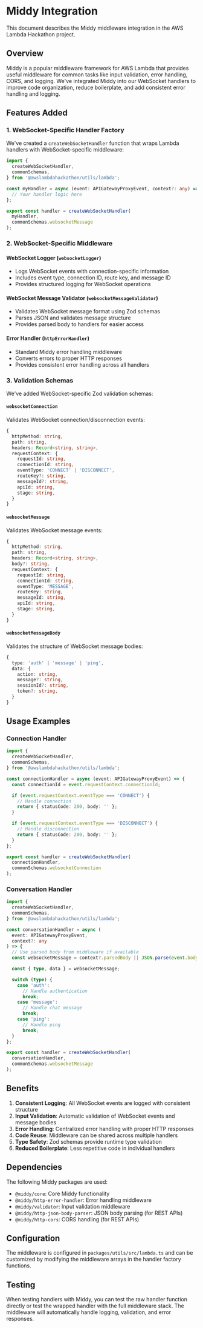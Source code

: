 # Middy Integration

This document describes the Middy middleware integration in the AWS Lambda Hackathon project.

## Overview

Middy is a popular middleware framework for AWS Lambda that provides useful middleware for common tasks like input validation, error handling, CORS, and logging. We've integrated Middy into our WebSocket handlers to improve code organization, reduce boilerplate, and add consistent error handling and logging.

## Features Added

### 1. WebSocket-Specific Handler Factory

We've created a `createWebSocketHandler` function that wraps Lambda handlers with WebSocket-specific middleware:

```typescript
import {
  createWebSocketHandler,
  commonSchemas,
} from '@awslambdahackathon/utils/lambda';

const myHandler = async (event: APIGatewayProxyEvent, context?: any) => {
  // Your handler logic here
};

export const handler = createWebSocketHandler(
  myHandler,
  commonSchemas.websocketMessage
);
```

### 2. WebSocket-Specific Middleware

#### WebSocket Logger (`websocketLogger`)

- Logs WebSocket events with connection-specific information
- Includes event type, connection ID, route key, and message ID
- Provides structured logging for WebSocket operations

#### WebSocket Message Validator (`websocketMessageValidator`)

- Validates WebSocket message format using Zod schemas
- Parses JSON and validates message structure
- Provides parsed body to handlers for easier access

#### Error Handler (`httpErrorHandler`)

- Standard Middy error handling middleware
- Converts errors to proper HTTP responses
- Provides consistent error handling across all handlers

### 3. Validation Schemas

We've added WebSocket-specific Zod validation schemas:

#### `websocketConnection`

Validates WebSocket connection/disconnection events:

```typescript
{
  httpMethod: string,
  path: string,
  headers: Record<string, string>,
  requestContext: {
    requestId: string,
    connectionId: string,
    eventType: 'CONNECT' | 'DISCONNECT',
    routeKey?: string,
    messageId?: string,
    apiId: string,
    stage: string,
  }
}
```

#### `websocketMessage`

Validates WebSocket message events:

```typescript
{
  httpMethod: string,
  path: string,
  headers: Record<string, string>,
  body?: string,
  requestContext: {
    requestId: string,
    connectionId: string,
    eventType: 'MESSAGE',
    routeKey: string,
    messageId: string,
    apiId: string,
    stage: string,
  }
}
```

#### `websocketMessageBody`

Validates the structure of WebSocket message bodies:

```typescript
{
  type: 'auth' | 'message' | 'ping',
  data: {
    action: string,
    message?: string,
    sessionId?: string,
    token?: string,
  }
}
```

## Usage Examples

### Connection Handler

```typescript
import {
  createWebSocketHandler,
  commonSchemas,
} from '@awslambdahackathon/utils/lambda';

const connectionHandler = async (event: APIGatewayProxyEvent) => {
  const connectionId = event.requestContext.connectionId;

  if (event.requestContext.eventType === 'CONNECT') {
    // Handle connection
    return { statusCode: 200, body: '' };
  }

  if (event.requestContext.eventType === 'DISCONNECT') {
    // Handle disconnection
    return { statusCode: 200, body: '' };
  }
};

export const handler = createWebSocketHandler(
  connectionHandler,
  commonSchemas.websocketConnection
);
```

### Conversation Handler

```typescript
import {
  createWebSocketHandler,
  commonSchemas,
} from '@awslambdahackathon/utils/lambda';

const conversationHandler = async (
  event: APIGatewayProxyEvent,
  context?: any
) => {
  // Use parsed body from middleware if available
  const websocketMessage = context?.parsedBody || JSON.parse(event.body);

  const { type, data } = websocketMessage;

  switch (type) {
    case 'auth':
      // Handle authentication
      break;
    case 'message':
      // Handle chat message
      break;
    case 'ping':
      // Handle ping
      break;
  }
};

export const handler = createWebSocketHandler(
  conversationHandler,
  commonSchemas.websocketMessage
);
```

## Benefits

1. **Consistent Logging**: All WebSocket events are logged with consistent structure
2. **Input Validation**: Automatic validation of WebSocket events and message bodies
3. **Error Handling**: Centralized error handling with proper HTTP responses
4. **Code Reuse**: Middleware can be shared across multiple handlers
5. **Type Safety**: Zod schemas provide runtime type validation
6. **Reduced Boilerplate**: Less repetitive code in individual handlers

## Dependencies

The following Middy packages are used:

- `@middy/core`: Core Middy functionality
- `@middy/http-error-handler`: Error handling middleware
- `@middy/validator`: Input validation middleware
- `@middy/http-json-body-parser`: JSON body parsing (for REST APIs)
- `@middy/http-cors`: CORS handling (for REST APIs)

## Configuration

The middleware is configured in `packages/utils/src/lambda.ts` and can be customized by modifying the middleware arrays in the handler factory functions.

## Testing

When testing handlers with Middy, you can test the raw handler function directly or test the wrapped handler with the full middleware stack. The middleware will automatically handle logging, validation, and error responses.
